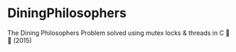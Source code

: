 # DiningPhilosophers
The Dining Philosophers Problem solved using mutex locks &amp; threads in C 🧵 🍜 (2015)
